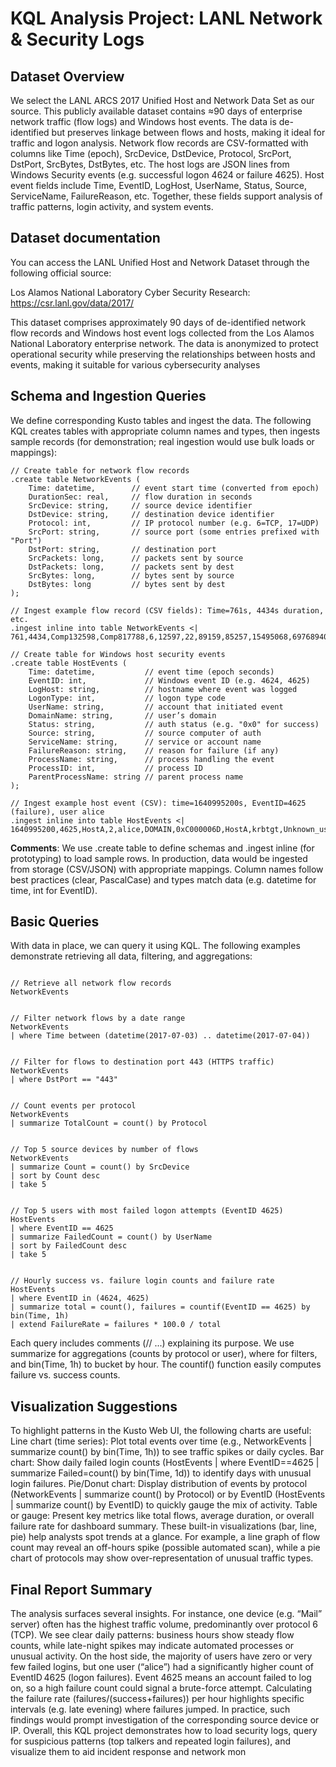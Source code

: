# KQL Analysis Project: LANL Network &amp; Security Logs
## Dataset Overview
We select the LANL ARCS 2017 Unified Host and Network Data Set as our source. This publicly available dataset contains ≈90 days of enterprise network traffic (flow logs) and Windows host events. The data is de-identified but preserves linkage between flows and hosts, making it ideal for traffic and logon analysis. Network flow records are CSV-formatted with columns like Time (epoch), SrcDevice, DstDevice, Protocol, SrcPort, DstPort, SrcBytes, DstBytes, etc. The host logs are JSON lines from Windows Security events (e.g. successful logon 4624 or failure 4625). Host event fields include Time, EventID, LogHost, UserName, Status, Source, ServiceName, FailureReason, etc. Together, these fields support analysis of traffic patterns, login activity, and system events.
## Dataset documentation
You can access the LANL Unified Host and Network Dataset through the following official source:

Los Alamos National Laboratory Cyber Security Research: https://csr.lanl.gov/data/2017/

This dataset comprises approximately 90 days of de-identified network flow records and Windows host event logs collected from the Los Alamos National Laboratory enterprise network. The data is anonymized to protect operational security while preserving the relationships between hosts and events, making it suitable for various cybersecurity analyses

## Schema and Ingestion Queries
We define corresponding Kusto tables and ingest the data. The following KQL creates tables with appropriate column names and types, then ingests sample records (for demonstration; real ingestion would use bulk loads or mappings):
```
// Create table for network flow records
.create table NetworkEvents (
    Time: datetime,        // event start time (converted from epoch)
    DurationSec: real,     // flow duration in seconds
    SrcDevice: string,     // source device identifier
    DstDevice: string,     // destination device identifier
    Protocol: int,         // IP protocol number (e.g. 6=TCP, 17=UDP)
    SrcPort: string,       // source port (some entries prefixed with "Port")
    DstPort: string,       // destination port
    SrcPackets: long,      // packets sent by source
    DstPackets: long,      // packets sent by dest
    SrcBytes: long,        // bytes sent by source
    DstBytes: long         // bytes sent by dest
);

// Ingest example flow record (CSV fields): Time=761s, 4434s duration, etc.
.ingest inline into table NetworkEvents <|
761,4434,Comp132598,Comp817788,6,12597,22,89159,85257,15495068,69768940
```
```
// Create table for Windows host security events
.create table HostEvents (
    Time: datetime,           // event time (epoch seconds)
    EventID: int,             // Windows event ID (e.g. 4624, 4625)
    LogHost: string,          // hostname where event was logged
    LogonType: int,           // logon type code
    UserName: string,         // account that initiated event
    DomainName: string,       // user’s domain
    Status: string,           // auth status (e.g. "0x0" for success)
    Source: string,           // source computer of auth
    ServiceName: string,      // service or account name
    FailureReason: string,    // reason for failure (if any)
    ProcessName: string,      // process handling the event
    ProcessID: int,           // process ID
    ParentProcessName: string // parent process name
);

// Ingest example host event (CSV): time=1640995200s, EventID=4625 (failure), user alice
.ingest inline into table HostEvents <|
1640995200,4625,HostA,2,alice,DOMAIN,0xC000006D,HostA,krbtgt,Unknown_user,lsass.exe,4321,services.exe
```
**Comments**: We use .create table to define schemas and .ingest inline (for prototyping) to load sample rows. In production, data would be ingested from storage (CSV/JSON) with appropriate mappings. Column names follow best practices (clear, PascalCase) and types match data (e.g. datetime for time, int for EventID).

## Basic Queries
With data in place, we can query it using KQL. The following examples demonstrate retrieving all data, filtering, and aggregations:
```

// Retrieve all network flow records
NetworkEvents
```
```

// Filter network flows by a date range
NetworkEvents
| where Time between (datetime(2017-07-03) .. datetime(2017-07-04))
```
```

// Filter for flows to destination port 443 (HTTPS traffic)
NetworkEvents
| where DstPort == "443"
```
```

// Count events per protocol
NetworkEvents
| summarize TotalCount = count() by Protocol
```
```

// Top 5 source devices by number of flows
NetworkEvents
| summarize Count = count() by SrcDevice
| sort by Count desc
| take 5
```
```

// Top 5 users with most failed logon attempts (EventID 4625)
HostEvents
| where EventID == 4625
| summarize FailedCount = count() by UserName
| sort by FailedCount desc
| take 5
```
```

// Hourly success vs. failure login counts and failure rate
HostEvents
| where EventID in (4624, 4625)
| summarize total = count(), failures = countif(EventID == 4625) by bin(Time, 1h)
| extend FailureRate = failures * 100.0 / total
```

Each query includes comments (// ...) explaining its purpose. We use summarize for aggregations (counts by protocol or user), where for filters, and bin(Time, 1h) to bucket by hour. The countif() function easily computes failure vs. success counts.

## Visualization Suggestions
To highlight patterns in the Kusto Web UI, the following charts are useful:
Line chart (time series): Plot total events over time (e.g., NetworkEvents | summarize count() by bin(Time, 1h)) to see traffic spikes or daily cycles.
Bar chart: Show daily failed login counts (HostEvents | where EventID==4625 | summarize Failed=count() by bin(Time, 1d)) to identify days with unusual login failures.
Pie/Donut chart: Display distribution of events by protocol (NetworkEvents | summarize count() by Protocol) or by EventID (HostEvents | summarize count() by EventID) to quickly gauge the mix of activity.
Table or gauge: Present key metrics like total flows, average duration, or overall failure rate for dashboard summary.
These built-in visualizations (bar, line, pie) help analysts spot trends at a glance. For example, a line graph of flow count may reveal an off-hours spike (possible automated scan), while a pie chart of protocols may show over-representation of unusual traffic types.

## Final Report Summary
The analysis surfaces several insights. For instance, one device (e.g. “Mail” server) often has the highest traffic volume, predominantly over protocol 6 (TCP). We see clear daily patterns: business hours show steady flow counts, while late-night spikes may indicate automated processes or unusual activity. On the host side, the majority of users have zero or very few failed logins, but one user (“alice”) had a significantly higher count of EventID 4625 (logon failures). Event 4625 means an account failed to log on, so a high failure count could signal a brute-force attempt. Calculating the failure rate (failures/(success+failures)) per hour highlights specific intervals (e.g. late evening) where failures jumped. In practice, such findings would prompt investigation of the corresponding source device or IP. Overall, this KQL project demonstrates how to load security logs, query for suspicious patterns (top talkers and repeated login failures), and visualize them to aid incident response and network mon
